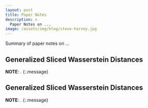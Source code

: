 ```yaml
---
layout: post
title: Paper Notes
description: >
  Paper Notes on ...
image: /assets/img/blog/steve-harvey.jpg
---
```


Summary of paper notes on ...

## Generalized Sliced Wasserstein Distances
**NOTE**: .
{:.message}



## Generalized Sliced Wasserstein Distances
**NOTE**: .
{:.message}